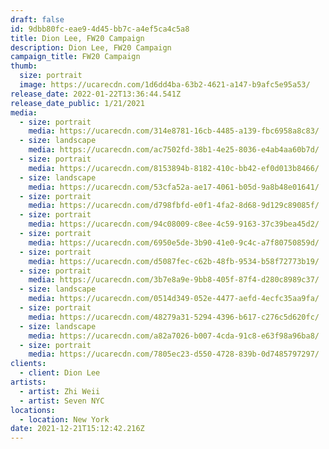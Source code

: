 ```yaml
---
draft: false
id: 9dbb80fc-eae9-4d45-bb7c-a4ef5ca4c5a8
title: Dion Lee, FW20 Campaign
description: Dion Lee, FW20 Campaign
campaign_title: FW20 Campaign
thumb:
  size: portrait
  image: https://ucarecdn.com/1d6dd4ba-63b2-4621-a147-b9afc5e95a53/
release_date: 2022-01-22T13:36:44.541Z
release_date_public: 1/21/2021
media:
  - size: portrait
    media: https://ucarecdn.com/314e8781-16cb-4485-a139-fbc6958a8c83/
  - size: landscape
    media: https://ucarecdn.com/ac7502fd-38b1-4e25-8036-e4ab4aa60b7d/
  - size: portrait
    media: https://ucarecdn.com/8153894b-8182-410c-bb42-ef0d013b8466/
  - size: landscape
    media: https://ucarecdn.com/53cfa52a-ae17-4061-b05d-9a8b48e01641/
  - size: portrait
    media: https://ucarecdn.com/d798fbfd-e0f1-4fa2-8d68-9d129c89085f/
  - size: portrait
    media: https://ucarecdn.com/94c08009-c8ee-4c59-9163-37c39bea45d2/
  - size: portrait
    media: https://ucarecdn.com/6950e5de-3b90-41e0-9c4c-a7f80750859d/
  - size: portrait
    media: https://ucarecdn.com/d5087fec-c62b-48fb-9534-b58f72773b19/
  - size: portrait
    media: https://ucarecdn.com/3b7e8a9e-9bb8-405f-87f4-d280c8989c37/
  - size: landscape
    media: https://ucarecdn.com/0514d349-052e-4477-aefd-4ecfc35aa9fa/
  - size: portrait
    media: https://ucarecdn.com/48279a31-5294-4396-b617-c276c5d620fc/
  - size: landscape
    media: https://ucarecdn.com/a82a7026-b007-4cda-91c8-e63f98a96ba8/
  - size: portrait
    media: https://ucarecdn.com/7805ec23-d550-4728-839b-0d7485797297/
clients:
  - client: Dion Lee
artists:
  - artist: Zhi Weii
  - artist: Seven NYC
locations:
  - location: New York
date: 2021-12-21T15:12:42.216Z
---
```


